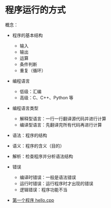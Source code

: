 # 程序运行的方式

概念：

- 程序的基本结构
    - 输入
    - 输出
    - 运算
    - 条件判断
    - 重复（循环）
- 编程语言
    - 低级：汇编
    - 高级：C、C++、Python 等
- 编程语言类型
    - 解释型语言：一行一行翻译源代码并进行计算
    - 编译型语言：先翻译完所有代码再进行计算
- 语法：程序的结构
- 语义：程序的含义（目的）
- 解析：检查程序并分析语法结构
- 错误
    - 编译时错误：一般是语法错误
    - 运行时错误：运行程序时才出现的错误
    - 逻辑错误：程序功能不当


- [第一个程序 hello.cpp](hello.cpp)